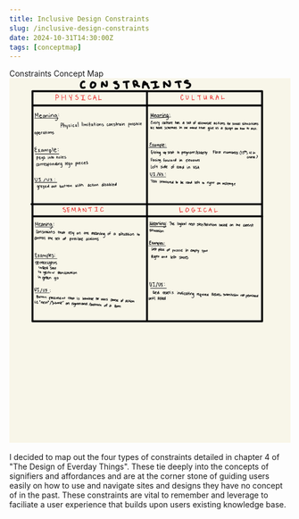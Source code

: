 ```yaml
---
title: Inclusive Design Constraints
slug: /inclusive-design-constraints
date: 2024-10-31T14:30:00Z
tags: [conceptmap]
---
```


Constraints Concept Map
![constraints concept map](../docs/assets/constraints.jpg)

I decided to map out the four types of constraints detailed in chapter 4 of
"The Design of Everday Things". These tie deeply into the concepts of signifiers
and affordances and are at the corner stone of guiding users easily on how to
use and navigate sites and designs they have no concept of in the past. These
constraints are vital to remember and leverage to faciliate a user experience that builds upon users existing knowledge base.
